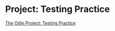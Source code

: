 # Project: Testing Practice

[The Odin Project: Testing Practice](https://www.theodinproject.com/lessons/node-path-javascript-testing-practice)